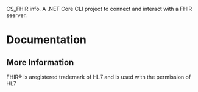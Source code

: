 CS_FHIR info.
A .NET Core CLI project to connect and interact with a FHIR seerver.
# Documentation

## More Information

FHIR&reg; is aregistered trademark of HL7 and is used with the permission of HL7
